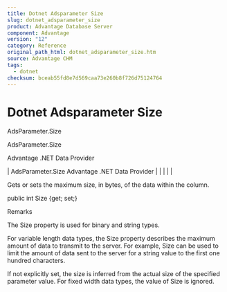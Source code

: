 ```yaml
---
title: Dotnet Adsparameter Size
slug: dotnet_adsparameter_size
product: Advantage Database Server
component: Advantage
version: "12"
category: Reference
original_path_html: dotnet_adsparameter_size.htm
source: Advantage CHM
tags:
  - dotnet
checksum: bceab55fd8e7d569caa73e260b8f726d75124764
---
```


# Dotnet Adsparameter Size

AdsParameter.Size

AdsParameter.Size

Advantage .NET Data Provider

| AdsParameter.Size  Advantage .NET Data Provider |  |  |  |  |

Gets or sets the maximum size, in bytes, of the data within the column.

public int Size {get; set;}

Remarks

The Size property is used for binary and string types.

For variable length data types, the Size property describes the maximum amount of data to transmit to the server. For example, Size can be used to limit the amount of data sent to the server for a string value to the first one hundred characters.

If not explicitly set, the size is inferred from the actual size of the specified parameter value. For fixed width data types, the value of Size is ignored.
